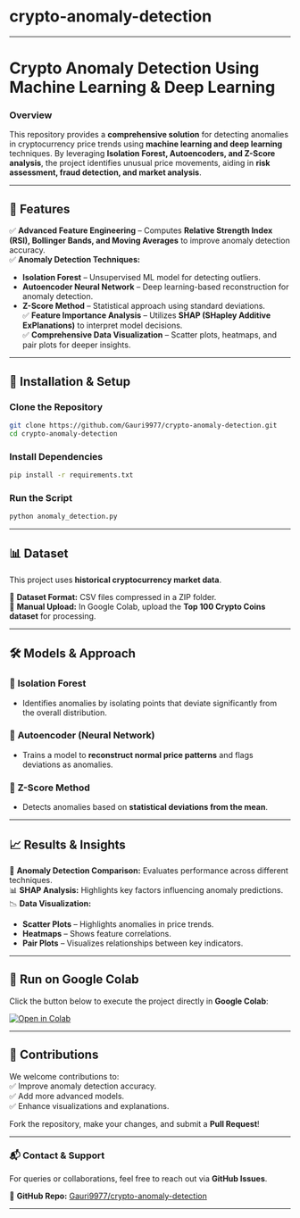 # crypto-anomaly-detection

---

# **Crypto Anomaly Detection Using Machine Learning & Deep Learning**  

### **Overview**  
This repository provides a **comprehensive solution** for detecting anomalies in cryptocurrency price trends using **machine learning and deep learning** techniques. By leveraging **Isolation Forest, Autoencoders, and Z-Score analysis**, the project identifies unusual price movements, aiding in **risk assessment, fraud detection, and market analysis**.  

---

## **🚀 Features**  

✅ **Advanced Feature Engineering** – Computes **Relative Strength Index (RSI), Bollinger Bands, and Moving Averages** to improve anomaly detection accuracy.  
✅ **Anomaly Detection Techniques:**  
   - **Isolation Forest** – Unsupervised ML model for detecting outliers.  
   - **Autoencoder Neural Network** – Deep learning-based reconstruction for anomaly detection.  
   - **Z-Score Method** – Statistical approach using standard deviations.  
✅ **Feature Importance Analysis** – Utilizes **SHAP (SHapley Additive ExPlanations)** to interpret model decisions.  
✅ **Comprehensive Data Visualization** – Scatter plots, heatmaps, and pair plots for deeper insights.  

---

## **📂 Installation & Setup**  

### **Clone the Repository**  
```bash
git clone https://github.com/Gauri9977/crypto-anomaly-detection.git  
cd crypto-anomaly-detection  
```

### **Install Dependencies**  
```bash
pip install -r requirements.txt  
```

### **Run the Script**  
```bash
python anomaly_detection.py  
```

---

## **📊 Dataset**  
This project uses **historical cryptocurrency market data**.  

🔹 **Dataset Format:** CSV files compressed in a ZIP folder.  
🔹 **Manual Upload:** In Google Colab, upload the **Top 100 Crypto Coins dataset** for processing.  

---

## **🛠 Models & Approach**  

### 🔹 **Isolation Forest**  
- Identifies anomalies by isolating points that deviate significantly from the overall distribution.  

### 🔹 **Autoencoder (Neural Network)**  
- Trains a model to **reconstruct normal price patterns** and flags deviations as anomalies.  

### 🔹 **Z-Score Method**  
- Detects anomalies based on **statistical deviations from the mean**.  

---

## **📈 Results & Insights**  

📌 **Anomaly Detection Comparison:** Evaluates performance across different techniques.  
📊 **SHAP Analysis:** Highlights key factors influencing anomaly predictions.  
📉 **Data Visualization:**  
- **Scatter Plots** – Highlights anomalies in price trends.  
- **Heatmaps** – Shows feature correlations.  
- **Pair Plots** – Visualizes relationships between key indicators.  

---

## **🔗 Run on Google Colab**  

Click the button below to execute the project directly in **Google Colab**:  

[![Open in Colab](https://colab.research.google.com/assets/colab-badge.svg)](https://colab.research.google.com/drive/1J2T6A-M4yOkvNxvakchSR5T9PqYZLyqa?usp=sharing)  

---

## **🤝 Contributions**  

We welcome contributions to:  
✅ Improve anomaly detection accuracy.  
✅ Add more advanced models.  
✅ Enhance visualizations and explanations.  

Fork the repository, make your changes, and submit a **Pull Request**!  

---

### **📬 Contact & Support**  
For queries or collaborations, feel free to reach out via **GitHub Issues**.  

📌 **GitHub Repo:** [Gauri9977/crypto-anomaly-detection](https://github.com/Gauri9977/crypto-anomaly-detection)  

---
